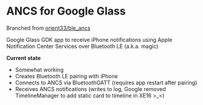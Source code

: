 ANCS for Google Glass
========

Branched from [orient33/ble_ancs](https://github.com/orient33/ble_ancs)

Google Glass GDK app to receive iPhone notifications using Apple Notification Center Services over Bluetooth LE (a.k.a. magic)

**Current state**
- Somewhat working
- Creates Bluetooth LE pairing with iPhone
- Connects to ANCS via BluetoothGATT (requires app restart after pairing)
- Receives ANCS notifications (writes to log, Google removed TimelineManager to add static card to timeline in XE16 >_<)
